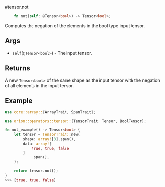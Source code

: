 #tensor.not

```rust
    fn not(self: @Tensor<bool>) -> Tensor<bool>;
```

Computes the negation of the elements in the bool type input tensor.

## Args

* `self`(`@Tensor<bool>`) - The input tensor.


## Returns

A new `Tensor<bool>` of the same shape as the input tensor with 
the negation of all elements in the input tensor.

## Example

```rust
use core::array::{ArrayTrait, SpanTrait};

use orion::operators::tensor::{TensorTrait, Tensor, BoolTensor};

fn not_example() -> Tensor<bool> {
    let tensor = TensorTrait::new(
        shape: array![3].span(),
        data: array![
            true, true, false
        ]
            .span(),
    );

    return tensor.not();
}
>>> [true, true, false]
```
